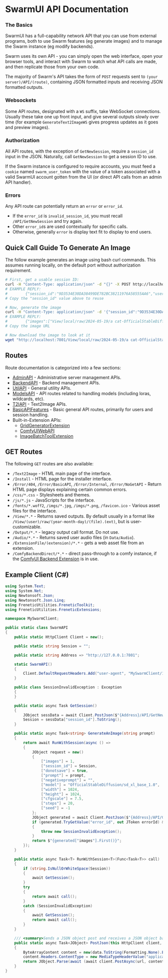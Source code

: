 # SwarmUI API Documentation

### The Basics

SwarmUI has a full-capability network API that you can use from external programs, both to use Swarm features (eg generate images) and to manage the Swarm instance (eg modify backends).

Swarm uses its own API - you can simply open the web interface, open your browser tools, and interact with Swarm to watch what API calls are made, and then replicate those from your own code.

The majority of Swarm's API takes the form of `POST` requests sent to `(your server)/API/(route)`, containing JSON formatted inputs and receiving JSON formatted outputs.

### Websockets

Some API routes, designated with a `WS` suffix, take WebSocket connections. Usually these take one up front input, and give several outputs slowly over time (for example `GenerateText2ImageWS` gives progress updates as it goes and preview images).

### Authorization

All API routes, with the exception of `GetNewSession`, require a `session_id` input in the JSON. Naturally, call `GetNewSession` to get a session ID to use.

If the Swarm instance is configured to require accounts, you must feed a `cookie` named `swarm_user_token` with the value of a token associated with a valid SwarmUI account gotten from the UI (or direct API calls from an admin API handler).

### Errors

Any API route can potentially return an `error` or `error_id`.
- If the `error_id` is `invalid_session_id`, you must recall `/API/GetNewSession` and try again.
- Other `error_id`s are used contextually for specific calls.
- Otherwise, generally `error` is display text fit to display to end users.

## Quick Call Guide To Generate An Image

The follow example generates an image using bash curl commands. This assumes running locally, on the default port without authorization requirement.

```bash
# First, get a usable session ID:
curl -H "Content-Type: application/json" -d "{}" -X POST http://localhost:7801/API/GetNewSession
# EXAMPLE REPLY:
#        {"session_id":"9D3534E30DA38499DE782BC38211976A58555AA6","user_id":"local","output_append_user":true,"version":"0.6.3.0.GIT-5ee406ba","server_id":"058716b5-c6f5-49ed-9ca3-be20d82e4c5f"}
# Copy the "session_id" value above to reuse

# Now, generate the image
curl -H "Content-Type: application/json" -d '{"session_id":"9D3534E30DA38499DE782BC38211976A58555AA6","images":1,"prompt":"a cat","model":"OfficialStableDiffusion/sd_xl_base_1.0","width":1024,"height":1024}' -X POST http://localhost:7801/API/GenerateText2Image
# EXAMPLE REPLY:
#        {"images":["View/local/raw/2024-05-19/a cat-OfficialStableDiffusionsd_xl_base_10s-1872258705.png"]}
# Copy the image URL

# Now download the image to look at it
wget "http://localhost:7801/View/local/raw/2024-05-19/a cat-OfficialStableDiffusionsd_xl_base_10s-1872258705.png"
```

## Routes

Route documentation is categorized into a few sections:

- [AdminAPI](/docs/APIRoutes/AdminAPI.md) - Administrative server management APIs.
- [BackendAPI](/docs/APIRoutes/BackendAPI.md) - Backend management APIs.
- [UtilAPI](/docs/APIRoutes/UtilAPI.md) - General utility APIs.
- [ModelsAPI](/docs/APIRoutes/ModelsAPI.md) - API routes related to handling models (including loras, wildcards, etc).
- [T2IAPI](/docs/APIRoutes/T2IAPI.md) - Text2Image APIs.
- [BasicAPIFeatures](/docs/APIRoutes/BasicAPIFeatures.md) - Basic general API routes, primarily for users and session handling.
- Built-in-Extension APIs:
    - [GridGeneratorExtension](/docs/APIRoutes/GridGeneratorExtension.md)
    - [ComfyUIWebAPI](/docs/APIRoutes/ComfyUIWebAPI.md)
    - [ImageBatchToolExtension](/docs/APIRoutes/ImageBatchToolExtension.md)

## GET Routes

The following `GET` routes are also available:
- `/Text2Image` - HTML main page of the interface.
- `/Install` - HTML page for the installer interface.
- `/Error/404`, `/Error/BasicAPI`, `/Error/Internal`, `/Error/NoGetAPI` - Return HTML page displays explaining certain common errors.
- `/css/*.css` - Stylesheets and themes.
- `/js/*.js` - JavaScripts for the interface.
- `/fonts/*.woff2`, `/imgs/*.jpg`, `/imgs/*.png`, `/favicon.ico` - Various asset files for the interface.
- `/View/*.*` - Returns saved outputs. By default usually in a format like `/View/(user)/raw/(year-month-day)/(file).(ext)`, but is user-customizable.
- `/Output/*.*` - legacy output call format. Do not use.
- `/Audio/*.*` - Returns saved user audio files (in `Data/Audio`).
- `/ExtensionFile/(extension)/*.*` - gets a web asset file from an extension.
- `/ComfyBackendDirect/*.*` - direct pass-through to a comfy instance, if the [ComfyUI Backend Extension](/src/BuiltinExtensions/ComfyUIBackend/README.md) is in use.

## Example Client (C#)

```cs
using System.Text;
using System.Net;
using Newtonsoft.Json;
using Newtonsoft.Json.Linq;
using FreneticUtilities.FreneticToolkit;
using FreneticUtilities.FreneticExtensions;

namespace MySwarmClient;

public static class SwarmAPI
{
    public static HttpClient Client = new();

    public static string Session = "";

    public static string Address => "http://127.0.0.1:7801";

    static SwarmAPI()
    {
        Client.DefaultRequestHeaders.Add("user-agent", "MySwarmClient/1.0");
    }

    public class SessionInvalidException : Exception
    {
    }

    public static async Task GetSession()
    {
        JObject sessData = await Client.PostJson($"{Address}/API/GetNewSession", new());
        Session = sessData["session_id"].ToString();
    }

    public static async Task<string> GenerateAnImage(string prompt)
    {
        return await RunWithSession(async () =>
        {
            JObject request = new()
            {
                ["images"] = 1,
                ["session_id"] = Session,
                ["donotsave"] = true,
                ["prompt"] = prompt,
                ["negativeprompt"] = "",
                ["model"] = "OfficialStableDiffusion/sd_xl_base_1.0",
                ["width"] = 1024,
                ["height"] = 1024,
                ["cfgscale"] = 7.5,
                ["steps"] = 20,
                ["seed"] = -1
            };
            JObject generated = await Client.PostJson($"{Address}/API/GenerateText2Image", request);
            if (generated.TryGetValue("error_id", out JToken errorId) && errorId.ToString() == "invalid_session_id")
            {
                throw new SessionInvalidException();
            }
            return $"{generated["images"].First()}";
        });
    }

    public static async Task<T> RunWithSession<T>(Func<Task<T>> call)
    {
        if (string.IsNullOrWhiteSpace(Session))
        {
            await GetSession();
        }
        try
        {
            return await call();
        }
        catch (SessionInvalidException)
        {
            await GetSession();
            return await call();
        }
    }

    /// <summary>Sends a JSON object post and receives a JSON object back.</summary>
    public static async Task<JObject> PostJson(this HttpClient client, string url, JObject data)
    {
        ByteArrayContent content = new(data.ToString(Formatting.None).EncodeUTF8());
        content.Headers.ContentType = new MediaTypeHeaderValue("application/json");
        return JObject.Parse(await (await client.PostAsync(url, content)).Content.ReadAsStringAsync());
    }
}
```
